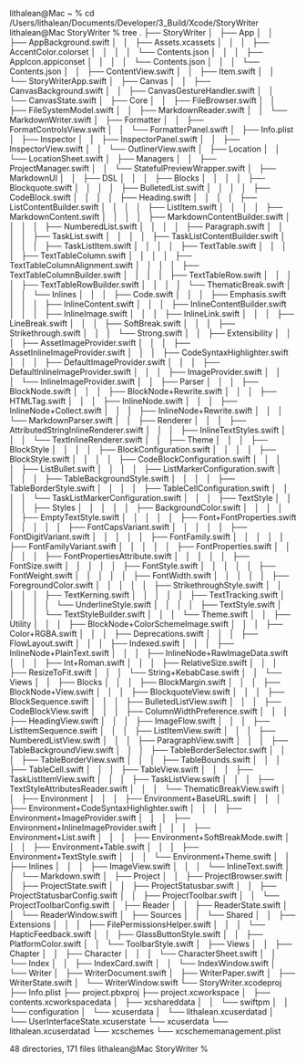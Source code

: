 lithalean@Mac ~ % cd /Users/lithalean/Documents/Developer/3_Build/Xcode/StoryWriter
lithalean@Mac StoryWriter % tree
.
├── StoryWriter
│   ├── App
│   │   ├── AppBackground.swift
│   │   ├── Assets.xcassets
│   │   │   ├── AccentColor.colorset
│   │   │   │   └── Contents.json
│   │   │   ├── AppIcon.appiconset
│   │   │   │   └── Contents.json
│   │   │   └── Contents.json
│   │   ├── ContentView.swift
│   │   ├── Item.swift
│   │   └── StoryWriterApp.swift
│   ├── Canvas
│   │   ├── CanvasBackground.swift
│   │   ├── CanvasGestureHandler.swift
│   │   └── CanvasState.swift
│   ├── Core
│   │   ├── FileBrowser.swift
│   │   ├── FileSystemModel.swift
│   │   ├── MarkdownReader.swift
│   │   └── MarkdownWriter.swift
│   ├── Formatter
│   │   ├── FormatControlsView.swift
│   │   └── FormatterPanel.swift
│   ├── Info.plist
│   ├── Inspector
│   │   ├── InspectorPanel.swift
│   │   ├── InspectorView.swift
│   │   └── OutlinerView.swift
│   ├── Location
│   │   └── LocationSheet.swift
│   ├── Managers
│   │   ├── ProjectManager.swift
│   │   └── StatefulPreviewWrapper.swift
│   ├── MarkdownUI
│   │   ├── DSL
│   │   │   ├── Blocks
│   │   │   │   ├── Blockquote.swift
│   │   │   │   ├── BulletedList.swift
│   │   │   │   ├── CodeBlock.swift
│   │   │   │   ├── Heading.swift
│   │   │   │   ├── ListContentBuilder.swift
│   │   │   │   ├── ListItem.swift
│   │   │   │   ├── MarkdownContent.swift
│   │   │   │   ├── MarkdownContentBuilder.swift
│   │   │   │   ├── NumberedList.swift
│   │   │   │   ├── Paragraph.swift
│   │   │   │   ├── TaskList.swift
│   │   │   │   ├── TaskListContentBuilder.swift
│   │   │   │   ├── TaskListItem.swift
│   │   │   │   ├── TextTable.swift
│   │   │   │   ├── TextTableColumn.swift
│   │   │   │   ├── TextTableColumnAlignment.swift
│   │   │   │   ├── TextTableColumnBuilder.swift
│   │   │   │   ├── TextTableRow.swift
│   │   │   │   ├── TextTableRowBuilder.swift
│   │   │   │   └── ThematicBreak.swift
│   │   │   └── Inlines
│   │   │       ├── Code.swift
│   │   │       ├── Emphasis.swift
│   │   │       ├── InlineContent.swift
│   │   │       ├── InlineContentBuilder.swift
│   │   │       ├── InlineImage.swift
│   │   │       ├── InlineLink.swift
│   │   │       ├── LineBreak.swift
│   │   │       ├── SoftBreak.swift
│   │   │       ├── Strikethrough.swift
│   │   │       └── Strong.swift
│   │   ├── Extensibility
│   │   │   ├── AssetImageProvider.swift
│   │   │   ├── AssetInlineImageProvider.swift
│   │   │   ├── CodeSyntaxHighlighter.swift
│   │   │   ├── DefaultImageProvider.swift
│   │   │   ├── DefaultInlineImageProvider.swift
│   │   │   ├── ImageProvider.swift
│   │   │   └── InlineImageProvider.swift
│   │   ├── Parser
│   │   │   ├── BlockNode.swift
│   │   │   ├── BlockNode+Rewrite.swift
│   │   │   ├── HTMLTag.swift
│   │   │   ├── InlineNode.swift
│   │   │   ├── InlineNode+Collect.swift
│   │   │   ├── InlineNode+Rewrite.swift
│   │   │   └── MarkdownParser.swift
│   │   ├── Renderer
│   │   │   ├── AttributedStringInlineRenderer.swift
│   │   │   ├── InlineTextStyles.swift
│   │   │   └── TextInlineRenderer.swift
│   │   ├── Theme
│   │   │   ├── BlockStyle
│   │   │   │   ├── BlockConfiguration.swift
│   │   │   │   ├── BlockStyle.swift
│   │   │   │   ├── CodeBlockConfiguration.swift
│   │   │   │   ├── ListBullet.swift
│   │   │   │   ├── ListMarkerConfiguration.swift
│   │   │   │   ├── TableBackgroundStyle.swift
│   │   │   │   ├── TableBorderStyle.swift
│   │   │   │   ├── TableCellConfiguration.swift
│   │   │   │   └── TaskListMarkerConfiguration.swift
│   │   │   ├── TextStyle
│   │   │   │   ├── Styles
│   │   │   │   │   ├── BackgroundColor.swift
│   │   │   │   │   ├── EmptyTextStyle.swift
│   │   │   │   │   ├── Font+FontProperties.swift
│   │   │   │   │   ├── FontCapsVariant.swift
│   │   │   │   │   ├── FontDigitVariant.swift
│   │   │   │   │   ├── FontFamily.swift
│   │   │   │   │   ├── FontFamilyVariant.swift
│   │   │   │   │   ├── FontProperties.swift
│   │   │   │   │   ├── FontPropertiesAttribute.swift
│   │   │   │   │   ├── FontSize.swift
│   │   │   │   │   ├── FontStyle.swift
│   │   │   │   │   ├── FontWeight.swift
│   │   │   │   │   ├── FontWidth.swift
│   │   │   │   │   ├── ForegroundColor.swift
│   │   │   │   │   ├── StrikethroughStyle.swift
│   │   │   │   │   ├── TextKerning.swift
│   │   │   │   │   ├── TextTracking.swift
│   │   │   │   │   └── UnderlineStyle.swift
│   │   │   │   ├── TextStyle.swift
│   │   │   │   └── TextStyleBuilder.swift
│   │   │   └── Theme.swift
│   │   ├── Utility
│   │   │   ├── BlockNode+ColorSchemeImage.swift
│   │   │   ├── Color+RGBA.swift
│   │   │   ├── Deprecations.swift
│   │   │   ├── FlowLayout.swift
│   │   │   ├── Indexed.swift
│   │   │   ├── InlineNode+PlainText.swift
│   │   │   ├── InlineNode+RawImageData.swift
│   │   │   ├── Int+Roman.swift
│   │   │   ├── RelativeSize.swift
│   │   │   ├── ResizeToFit.swift
│   │   │   └── String+KebabCase.swift
│   │   └── Views
│   │       ├── Blocks
│   │       │   ├── BlockMargin.swift
│   │       │   ├── BlockNode+View.swift
│   │       │   ├── BlockquoteView.swift
│   │       │   ├── BlockSequence.swift
│   │       │   ├── BulletedListView.swift
│   │       │   ├── CodeBlockView.swift
│   │       │   ├── ColumnWidthPreference.swift
│   │       │   ├── HeadingView.swift
│   │       │   ├── ImageFlow.swift
│   │       │   ├── ListItemSequence.swift
│   │       │   ├── ListItemView.swift
│   │       │   ├── NumberedListView.swift
│   │       │   ├── ParagraphView.swift
│   │       │   ├── TableBackgroundView.swift
│   │       │   ├── TableBorderSelector.swift
│   │       │   ├── TableBorderView.swift
│   │       │   ├── TableBounds.swift
│   │       │   ├── TableCell.swift
│   │       │   ├── TableView.swift
│   │       │   ├── TaskListItemView.swift
│   │       │   ├── TaskListView.swift
│   │       │   ├── TextStyleAttributesReader.swift
│   │       │   └── ThematicBreakView.swift
│   │       ├── Environment
│   │       │   ├── Environment+BaseURL.swift
│   │       │   ├── Environment+CodeSyntaxHighlighter.swift
│   │       │   ├── Environment+ImageProvider.swift
│   │       │   ├── Environment+InlineImageProvider.swift
│   │       │   ├── Environment+List.swift
│   │       │   ├── Environment+SoftBreakMode.swift
│   │       │   ├── Environment+Table.swift
│   │       │   ├── Environment+TextStyle.swift
│   │       │   └── Environment+Theme.swift
│   │       ├── Inlines
│   │       │   ├── ImageView.swift
│   │       │   └── InlineText.swift
│   │       └── Markdown.swift
│   ├── Project
│   │   ├── ProjectBrowser.swift
│   │   ├── ProjectState.swift
│   │   ├── ProjectStatusbar.swift
│   │   ├── ProjectStatusbarConfig.swift
│   │   ├── ProjectToolbar.swift
│   │   └── ProjectToolbarConfig.swift
│   ├── Reader
│   │   ├── ReaderState.swift
│   │   └── ReaderWindow.swift
│   ├── Sources
│   │   └── Shared
│   │       ├── Extensions
│   │       │   ├── FilePermissionsHelper.swift
│   │       │   └── HapticFeedback.swift
│   │       ├── GlassButtonStyle.swift
│   │       ├── PlatformColor.swift
│   │       └── ToolbarStyle.swift
│   ├── Views
│   │   ├── Chapter
│   │   ├── Character
│   │   │   └── CharacterSheet.swift
│   │   └── Index
│   │       ├── IndexCard.swift
│   │       └── IndexWindow.swift
│   └── Writer
│       ├── WriterDocument.swift
│       ├── WriterPaper.swift
│       ├── WriterState.swift
│       └── WriterWindow.swift
└── StoryWriter.xcodeproj
    ├── Info.plist
    ├── project.pbxproj
    ├── project.xcworkspace
    │   ├── contents.xcworkspacedata
    │   ├── xcshareddata
    │   │   └── swiftpm
    │   │       └── configuration
    │   └── xcuserdata
    │       └── lithalean.xcuserdatad
    │           └── UserInterfaceState.xcuserstate
    └── xcuserdata
        └── lithalean.xcuserdatad
            └── xcschemes
                └── xcschememanagement.plist

48 directories, 171 files
lithalean@Mac StoryWriter % 
